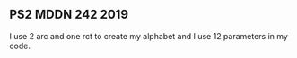 ## PS2 MDDN 242 2019


I use 2 arc and one rct to create my alphabet and I use 12 parameters in my code.